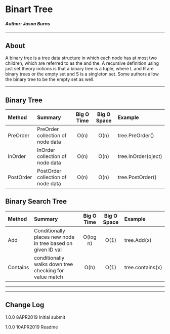 

# Binart Tree
#### *Author: Jason Burns*

------------------------------

## About

A binary tree is a tree data structure in which each node has at most two children, which are referred to as the and the. A recursive definition using just set theory notions is that a binary tree is a tuple, where L and R are binary trees or the empty set and S is a singleton set. Some authors allow the binary tree to be the empty set as well.

------------------------------

## Binary Tree

| Method | Summary | Big O Time | Big O Space | Example | 
| :----------- | :----------- | :-------------: | :-------------: | :----------- |
| PreOrder | PreOrder collection of node data | O(n) | O(n) | tree.PreOrder() |
| InOrder | InOrder collection of node data | O(n) | O(n) | tree.InOrder(oject) |
| PostOrder | PostOrder collection of node data | O(n) | O(n) | tree.PostOrder() |

## Binary Search Tree

| Method | Summary | Big O Time | Big O Space | Example | 
| :----------- | :----------- | :-------------: | :-------------: | :----------- |
| Add |  Conditionally places new node in tree based on given ID val | O(log n) | O(1) | tree.Add(x) |
| Contains | conditionally walks down tree checking for value match | O(h) | O(1) | tree.contains(x) |

------------------------------
<!-- ## DEMO -->
<!-- ![singly_linked_list_0](https://github.com/jasonb315/data-structures-and-algorithms-dn/blob/master/assets/singly_linked_list_0.JPG) <br> -->
------------------------------

## Change Log

1.0.0 8APR2019 Initial submit

1.0.0 10APR2019 Readme
